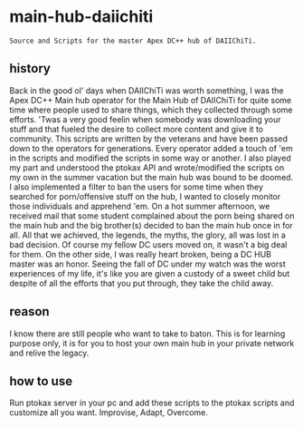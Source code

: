 # main-hub-daiichiti

    Source and Scripts for the master Apex DC++ hub of DAIIChiTi. 

## history

Back in the good ol' days when DAIIChiTi was worth something, I was the Apex DC++ Main hub operator for the Main Hub of DAIIChiTi for quite some time where people used to share things, which they collected through some efforts. 'Twas a very good feelin when somebody was downloading your stuff and that fueled the desire to collect more content and give it to community. This scripts are written by the veterans and have been passed down to the operators for generations. Every operator added a touch of 'em in the scripts and modified the scripts in some way or another. I also played my part and understood the ptokax API and wrote/modified the scripts on my own in the summer vacation but the main hub was bound to be doomed. I also implemented a filter to ban the users for some time when they searched for porn/offensive stuff on the hub, I wanted to closely monitor those individuals and apprehend 'em. On a hot summer afternoon, we received mail that some student complained about the porn being shared on the main hub and the big brother(s) decided to ban the main hub once in for all. All that we achieved, the legends, the myths, the glory, all was lost in a bad decision. Of course my fellow DC users moved on, it wasn't a big deal for them. On the other side, I was really heart broken, being a DC HUB master was an honor. Seeing the fall of DC under my watch was the worst experiences of my life, it's like you are given a custody of a sweet child but despite of all the efforts that you put through, they take the child away. 

## reason

I know there are still people who want to take to baton. This is for learning purpose only, it is for you to host your own main hub in your private network and relive the legacy. 

## how to use

Run ptokax server in your pc and add these scripts to the ptokax scripts and customize all you want. Improvise, Adapt, Overcome.